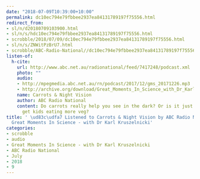 ```yaml
---
date: "2018-07-09T10:39:00+10:00"
permalink: dc10ec794e79fbbee2937ea84131789197f75556.html
redirect_from:
- sl/n/d20180709103900.html
- sl/n/s/hdc10ec794e79fbbee2937ea84131789197f75556.html
- scrobble/2018/07/09/dc10ec794e79fbbee2937ea84131789197f75556.html
- sl/n/s/ZNWitPzBrU7.html
- scrobble/ABC-Radio-National//dc10ec794e79fbbee2937ea84131789197f75556.html
listen-of:
  h-cite:
    url: http://www.abc.net.au/radionational/feed/7417248/podcast.xml
    photo: ""
    audio:
    - http://mpegmedia.abc.net.au/rn/podcast/2017/12/gms_20171226.mp3
    - http://archive.org/download/Great_Moments_In_Science_with_Dr_Karl_Kruszelnicki-Podcast-by-ABC_Radio_National/Carrots_Night_Vision.mp3
    name: Carrots & Night Vision
    author: ABC Radio National
    content: Do carrots really help you see in the dark? Or is it just a trick to
      get kids eating more veg?
title: ' \ud83c\udfa7 Listened to Carrots & Night Vision by ABC Radio National From
  Great Moments In Science - with Dr Karl Kruszelnicki'
categories:
- scrobble
- audio
- Great Moments In Science - with Dr Karl Kruszelnicki
- ABC Radio National
- July
- 2018
- 9
---
```

